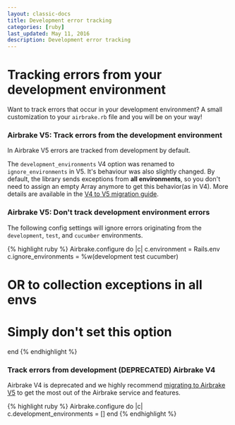 ```yaml
---
layout: classic-docs
title: Development error tracking
categories: [ruby]
last_updated: May 11, 2016
description: Development error tracking
---
```


# Tracking errors from your development environment

Want to track errors that occur in your development environment?
A small customization to your `airbrake.rb` file and you will be on your way!

### Airbrake V5: Track errors from the development environment
In Airbrake V5 errors are tracked from development by default.

The `development_environments` V4 option was renamed to `ignore_environments`
in V5. It's behaviour was also slightly changed. By default, the library sends
exceptions from **all environments**, so you don't need to assign an empty Array
anymore to get this behavior(as in V4). More details are available in the [V4
to V5 migration
guide](https://github.com/airbrake/airbrake/blob/master/docs/Migration_guide_from_v4_to_v5.md#development-environments).


### Airbrake V5: Don't track development environment errors

The following config settings will ignore errors originating from the
`development`, `test`, and `cucumber` environments.

{% highlight ruby %}
Airbrake.configure do |c|
  c.environment = Rails.env
  c.ignore_environments = %w(development test cucumber)
  # OR to collection exceptions in all envs
  # Simply don't set this option
end
{% endhighlight %}

### Track errors from development (DEPRECATED) Airbrake V4

Airbrake V4 is deprecated and we highly recommend [migrating to Airbrake
V5](https://github.com/airbrake/airbrake/blob/master/docs/Migration_guide_from_v4_to_v5.md)
to get the most out of the Airbrake service and features.

{% highlight ruby %}
Airbrake.configure do |c|
  c.development_environments = []
end
{% endhighlight %}
